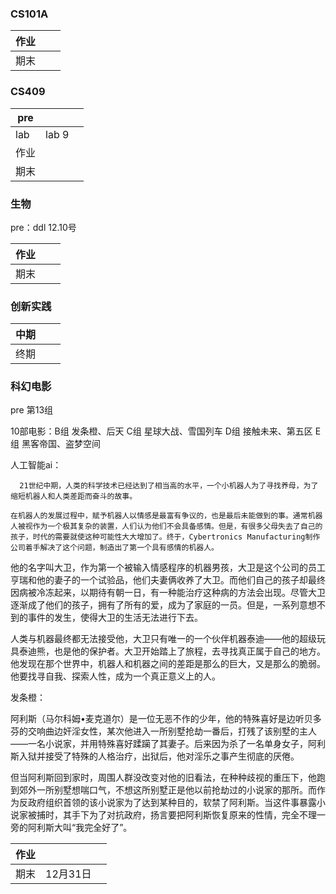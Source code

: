### CS101A

| 作业 |    |      |
| ---- | ---- | ---- |
| 期末 |      |      |

### CS409

| pre  |             |      |
| ---- | ----------- | ---- |
| lab  |    lab 9   |     |
| 作业 |       |      |
| 期末 |             |      |

### 生物

pre：ddl 12.10号

| 作业 |   |      |
| ---- | ---- | ---- |
| 期末 |      |      |

### 创新实践

| 中期 |      |      |
| ---- | ---- | ---- |
| 终期 |      |      |

### 科幻电影

pre 第13组

10部电影：B组 发条橙、后天    C组 星球大战、雪国列车   D组 接触未来、第五区    E组 黑客帝国、盗梦空间

人工智能ai：

	  21世纪中期，人类的科学技术已经达到了相当高的水平，一个小机器人为了寻找养母，为了缩短机器人和人类差距而奋斗的故事。

  	在机器人的发展过程中，赋予机器人以情感是最富有争议的，也是最后未能做到的事。通常机器人被视作为一个极其复杂的装置，人们认为他们不会具备感情。但是，有很多父母失去了自己的孩子，时代的需要就使这种可能性大大增加了。终于，Cybertronics Manufacturing制作公司着手解决了这个问题，制造出了第一个具有感情的机器人。

​		他的名字叫大卫，作为第一个被输入情感程序的机器男孩，大卫是这个公司的员工亨瑞和他的妻子的一个试验品，他们夫妻俩收养了大卫。而他们自己的孩子却最终因病被冷冻起来，以期待有朝一日，有一种能治疗这种病的方法会出现。尽管大卫逐渐成了他们的孩子，拥有了所有的爱，成为了家庭的一员。但是，一系列意想不到的事件的发生，使得大卫的生活无法进行下去。

​		人类与机器最终都无法接受他，大卫只有唯一的一个伙伴机器泰迪——他的超级玩具泰迪熊，也是他的保护者。大卫开始踏上了旅程，去寻找真正属于自己的地方。他发现在那个世界中，机器人和机器之间的差距是那么的巨大，又是那么的脆弱。他要找寻自我、探索人性，成为一个真正意义上的人。

发条橙：

​		     阿利斯（马尔科姆•麦克道尔）是一位无恶不作的少年，他的特殊喜好是边听贝多芬的交响曲边奸淫女性，某次他进入一所别墅抢劫一番后，打残了该别墅的主人——一名小说家，并用特殊喜好蹂躏了其妻子。后来因为杀了一名单身女子，阿利斯入狱并接受了特殊的人格治疗，出狱后，他对淫乐之事产生彻底的厌倦。 

​		但当阿利斯回到家时，周围人群没改变对他的旧看法，在种种歧视的重压下，他跑到郊外一所别墅想喘口气，不想这所别墅正是他以前抢劫过的小说家的那所。而作为反政府组织首领的该小说家为了达到某种目的，软禁了阿利斯。当这件事暴露小说家被捕时，其手下为了对抗政府，扬言要把阿利斯恢复原来的性情，完全不理一旁的阿利斯大叫“我完全好了”。




| 作业 |          |      |
| ---- | -------- | ---- |
| 期末 | 12月31日 |      |

### 
